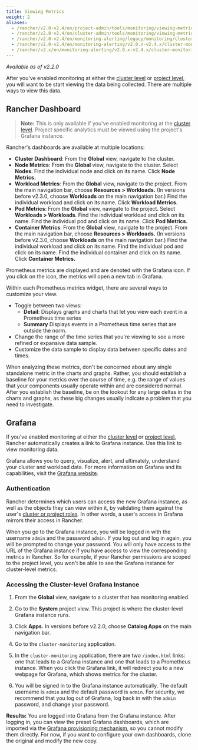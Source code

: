 ```yaml
---
title: Viewing Metrics
weight: 2
aliases:
  - /rancher/v2.0-v2.4/en/project-admin/tools/monitoring/viewing-metrics
  - /rancher/v2.0-v2.4/en/cluster-admin/tools/monitoring/viewing-metrics
  - /rancher/v2.0-v2.4/en/monitoring-alerting/legacy/monitoring/cluster-monitoring/viewing-metrics
  - /rancher/v2.0-v2.4/en/monitoring-alerting/v2.0.x-v2.4.x/cluster-monitoring/viewing-metrics
  - /rancher/v2.x/en/monitoring-alerting/v2.0.x-v2.4.x/cluster-monitoring/viewing-metrics/
---
```


_Available as of v2.2.0_

After you've enabled monitoring at either the [cluster level](../../../pages-for-subheaders/cluster-monitoring.md) or [project level](./project-monitoring.md), you will want to be start viewing the data being collected. There are multiple ways to view this data.

## Rancher Dashboard

>**Note:** This is only available if you've enabled monitoring at the [cluster level](../../../pages-for-subheaders/cluster-monitoring.md). Project specific analytics must be viewed using the project's Grafana instance.

Rancher's dashboards are available at multiple locations:

- **Cluster Dashboard**: From the **Global** view, navigate to the cluster.
- **Node Metrics**: From the **Global** view, navigate to the cluster. Select **Nodes**. Find the individual node and click on its name. Click **Node Metrics.**
- **Workload Metrics**: From the **Global** view, navigate to the project. From the main navigation bar, choose **Resources > Workloads.** (In versions before v2.3.0, choose **Workloads** on the main navigation bar.) Find the individual workload and click on its name. Click **Workload Metrics.**
- **Pod Metrics**: From the **Global** view, navigate to the project. Select **Workloads > Workloads**. Find the individual workload and click on its name. Find the individual pod and click on its name. Click **Pod Metrics.**
- **Container Metrics**: From the **Global** view, navigate to the project. From the main navigation bar, choose **Resources > Workloads.** (In versions before v2.3.0, choose **Workloads** on the main navigation bar.) Find the individual workload and click on its name. Find the individual pod and click on its name. Find the individual container and click on its name. Click **Container Metrics.**

Prometheus metrics are displayed and are denoted with the Grafana icon. If you click on the icon, the metrics will open a new tab in Grafana.

Within each Prometheus metrics widget, there are several ways to customize your view.

- Toggle between two views:
  - **Detail**: Displays graphs and charts that let you view each event in a Prometheus time series
  - **Summary** Displays events in a Prometheus time series that are outside the norm.
- Change the range of the time series that you're viewing to see a more refined or expansive data sample.
- Customize the data sample to display data between specific dates and times.

When analyzing these metrics, don't be concerned about any single standalone metric in the charts and graphs. Rather, you should establish a baseline for your metrics over the course of time, e.g. the range of values that your components usually operate within and are considered normal. After you establish the baseline, be on the lookout for any large deltas in the charts and graphs, as these big changes usually indicate a problem that you need to investigate.

## Grafana

If you've enabled monitoring at either the [cluster level](../../../pages-for-subheaders/cluster-monitoring.md) or [project level](./project-monitoring.md), Rancher automatically creates a link to Grafana instance. Use this link to view monitoring data.

Grafana allows you to query, visualize, alert, and ultimately, understand your cluster and workload data. For more information on Grafana and its capabilities, visit the [Grafana website](https://grafana.com/grafana).

### Authentication

Rancher determines which users can access the new Grafana instance, as well as the objects they can view within it, by validating them against the user's [cluster or project roles](../../../how-to-guides/advanced-user-guides/authentication-permissions-and-global-configuration/manage-role-based-access-control-rbac/cluster-and-project-roles.md). In other words, a user's access in Grafana mirrors their access in Rancher.

When you go to the Grafana instance, you will be logged in with the username `admin` and the password `admin`. If you log out and log in again, you will be prompted to change your password. You will only have access to the URL of the Grafana instance if you have access to view the corresponding metrics in Rancher. So for example, if your Rancher permissions are scoped to the project level, you won't be able to see the Grafana instance for cluster-level metrics.

### Accessing the Cluster-level Grafana Instance

1. From the **Global** view, navigate to a cluster that has monitoring enabled.

1. Go to the **System** project view. This project is where the cluster-level Grafana instance runs.

1. Click **Apps.** In versions before v2.2.0, choose **Catalog Apps** on the main navigation bar.

1. Go to the `cluster-monitoring` application.

1. In the `cluster-monitoring` application, there are two `/index.html` links: one that leads to a Grafana instance and one that leads to a Prometheus instance. When you click the Grafana link, it will redirect you to a new webpage for Grafana, which shows metrics for the cluster.

1. You will be signed in to the Grafana instance automatically. The default username is `admin` and the default password is `admin`. For security, we recommend that you log out of Grafana, log back in with the `admin` password, and change your password.

**Results:** You are logged into Grafana from the Grafana instance. After logging in, you can view the preset Grafana dashboards, which are imported via the [Grafana provisioning mechanism](http://docs.grafana.org/administration/provisioning/#dashboards), so you cannot modify them directly. For now, if you want to configure your own dashboards, clone the original and modify the new copy.
